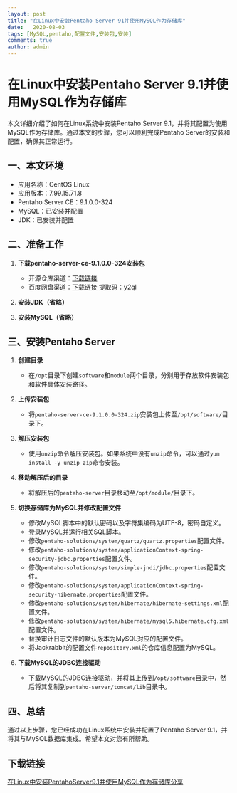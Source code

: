 ```yaml
---
layout: post
title: "在Linux中安装Pentaho Server 91并使用MySQL作为存储库"
date:   2020-08-03
tags: [MySQL,pentaho,配置文件,安装包,安装]
comments: true
author: admin
---
```

# 在Linux中安装Pentaho Server 9.1并使用MySQL作为存储库

本文详细介绍了如何在Linux系统中安装Pentaho Server 9.1，并将其配置为使用MySQL作为存储库。通过本文的步骤，您可以顺利完成Pentaho Server的安装和配置，确保其正常运行。

## 一、本文环境

- 应用名称：CentOS Linux
- 应用版本：7.99.15.71.8
- Pentaho Server CE：9.1.0.0-324
- MySQL：已安装并配置
- JDK：已安装并配置

## 二、准备工作

1. **下载pentaho-server-ce-9.1.0.0-324安装包**
   - 开源仓库渠道：[下载链接](https://sourceforge.net/projects/pentaho/files/Pentaho%209.1/server/)
   - 百度网盘渠道：[下载链接](https://pan.baidu.com/s/1UB91ACgdG3bUBSP5keRa3w) 提取码：y2ql

2. **安装JDK（省略）**
3. **安装MySQL（省略）**

## 三、安装Pentaho Server

1. **创建目录**
   - 在`/opt`目录下创建`software`和`module`两个目录，分别用于存放软件安装包和软件具体安装路径。

2. **上传安装包**
   - 将`pentaho-server-ce-9.1.0.0-324.zip`安装包上传至`/opt/software/`目录下。

3. **解压安装包**
   - 使用`unzip`命令解压安装包。如果系统中没有`unzip`命令，可以通过`yum install -y unzip zip`命令安装。

4. **移动解压后的目录**
   - 将解压后的`pentaho-server`目录移动至`/opt/module/`目录下。

5. **切换存储库为MySQL并修改配置文件**
   - 修改MySQL脚本中的默认密码以及字符集编码为UTF-8，密码自定义。
   - 登录MySQL并运行相关SQL脚本。
   - 修改`pentaho-solutions/system/quartz/quartz.properties`配置文件。
   - 修改`pentaho-solutions/system/applicationContext-spring-security-jdbc.properties`配置文件。
   - 修改`pentaho-solutions/system/simple-jndi/jdbc.properties`配置文件。
   - 修改`pentaho-solutions/system/applicationContext-spring-security-hibernate.properties`配置文件。
   - 修改`pentaho-solutions/system/hibernate/hibernate-settings.xml`配置文件。
   - 修改`pentaho-solutions/system/hibernate/mysql5.hibernate.cfg.xml`配置文件。
   - 替换审计日志文件的默认版本为MySQL对应的配置文件。
   - 将Jackrabbit的配置文件`repository.xml`的仓库信息配置为MySQL。

6. **下载MySQL的JDBC连接驱动**
   - 下载MySQL的JDBC连接驱动，并将其上传到`/opt/software`目录中，然后将其复制到`pentaho-server/tomcat/lib`目录中。

## 四、总结

通过以上步骤，您已经成功在Linux系统中安装并配置了Pentaho Server 9.1，并将其与MySQL数据库集成。希望本文对您有所帮助。

## 下载链接

[在Linux中安装PentahoServer9.1并使用MySQL作为存储库分享](https://pan.quark.cn/s/ece89b9795b1)
